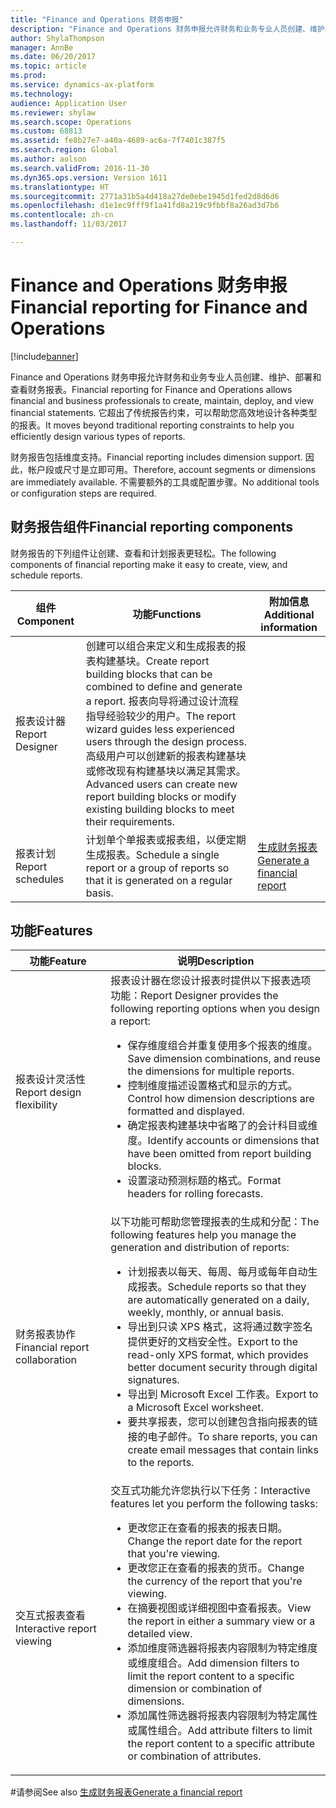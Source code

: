 ```yaml
---
title: "Finance and Operations 财务申报"
description: "Finance and Operations 财务申报允许财务和业务专业人员创建、维护、部署和查看财务报表。 它超出了传统报告约束，可以帮助您高效地设计各种类型的报表。"
author: ShylaThompson
manager: AnnBe
ms.date: 06/20/2017
ms.topic: article
ms.prod: 
ms.service: dynamics-ax-platform
ms.technology: 
audience: Application User
ms.reviewer: shylaw
ms.search.scope: Operations
ms.custom: 68813
ms.assetid: fe8b27e7-a40a-4689-ac6a-7f7401c387f5
ms.search.region: Global
ms.author: aolson
ms.search.validFrom: 2016-11-30
ms.dyn365.ops.version: Version 1611
ms.translationtype: HT
ms.sourcegitcommit: 2771a31b5a4d418a27de0ebe1945d1fed2d8d6d6
ms.openlocfilehash: d1e1ec9fff9f1a41fd8a219c9fbbf8a26ad3d7b6
ms.contentlocale: zh-cn
ms.lasthandoff: 11/03/2017

---
```


# <a name="financial-reporting-for-finance-and-operations"></a><span data-ttu-id="44375-104">Finance and Operations 财务申报</span><span class="sxs-lookup"><span data-stu-id="44375-104">Financial reporting for Finance and Operations</span></span>

[!include[banner](../includes/banner.md)]


<span data-ttu-id="44375-105">Finance and Operations 财务申报允许财务和业务专业人员创建、维护、部署和查看财务报表。</span><span class="sxs-lookup"><span data-stu-id="44375-105">Financial reporting for Finance and Operations allows financial and business professionals to create, maintain, deploy, and view financial statements.</span></span> <span data-ttu-id="44375-106">它超出了传统报告约束，可以帮助您高效地设计各种类型的报表。</span><span class="sxs-lookup"><span data-stu-id="44375-106">It moves beyond traditional reporting constraints to help you efficiently design various types of reports.</span></span>

<span data-ttu-id="44375-107">财务报告包括维度支持。</span><span class="sxs-lookup"><span data-stu-id="44375-107">Financial reporting includes dimension support.</span></span> <span data-ttu-id="44375-108">因此，帐户段或尺寸是立即可用。</span><span class="sxs-lookup"><span data-stu-id="44375-108">Therefore, account segments or dimensions are immediately available.</span></span> <span data-ttu-id="44375-109">不需要额外的工具或配置步骤。</span><span class="sxs-lookup"><span data-stu-id="44375-109">No additional tools or configuration steps are required.</span></span>

## <a name="financial-reporting-components"></a><span data-ttu-id="44375-110">财务报告组件</span><span class="sxs-lookup"><span data-stu-id="44375-110">Financial reporting components</span></span>
<span data-ttu-id="44375-111">财务报告的下列组件让创建、查看和计划报表更轻松。</span><span class="sxs-lookup"><span data-stu-id="44375-111">The following components of financial reporting make it easy to create, view, and schedule reports.</span></span>

| <span data-ttu-id="44375-112">组件</span><span class="sxs-lookup"><span data-stu-id="44375-112">Component</span></span>        | <span data-ttu-id="44375-113">功能</span><span class="sxs-lookup"><span data-stu-id="44375-113">Functions</span></span>                                                                                                                                                                                                                                                                           | <span data-ttu-id="44375-114">附加信息</span><span class="sxs-lookup"><span data-stu-id="44375-114">Additional information</span></span>                                                                          |
|------------------|-------------------------------------------------------------------------------------------------------------------------------------------------------------------------------------------------------------------------------------------------------------------------------------|-------------------------------------------------------------------------------------------------|
| <span data-ttu-id="44375-115">报表设计器</span><span class="sxs-lookup"><span data-stu-id="44375-115">Report Designer</span></span>  | <span data-ttu-id="44375-116">创建可以组合来定义和生成报表的报表构建基块。</span><span class="sxs-lookup"><span data-stu-id="44375-116">Create report building blocks that can be combined to define and generate a report.</span></span> <span data-ttu-id="44375-117">报表向导将通过设计流程指导经验较少的用户。</span><span class="sxs-lookup"><span data-stu-id="44375-117">The report wizard guides less experienced users through the design process.</span></span> <span data-ttu-id="44375-118">高级用户可以创建新的报表构建基块或修改现有构建基块以满足其需求。</span><span class="sxs-lookup"><span data-stu-id="44375-118">Advanced users can create new report building blocks or modify existing building blocks to meet their requirements.</span></span> |                                                                                                 |
| <span data-ttu-id="44375-119">报表计划</span><span class="sxs-lookup"><span data-stu-id="44375-119">Report schedules</span></span> | <span data-ttu-id="44375-120">计划单个单报表或报表组，以便定期生成报表。</span><span class="sxs-lookup"><span data-stu-id="44375-120">Schedule a single report or a group of reports so that it is generated on a regular basis.</span></span>                                                                                                                                                                                          | [<span data-ttu-id="44375-121">生成财务报表</span><span class="sxs-lookup"><span data-stu-id="44375-121">Generate a financial report</span></span>](generate-financial-report.md) |

## <a name="features"></a><span data-ttu-id="44375-122">功能</span><span class="sxs-lookup"><span data-stu-id="44375-122">Features</span></span>
<table>
<thead>
<tr class="header">
<th><span data-ttu-id="44375-123">功能</span><span class="sxs-lookup"><span data-stu-id="44375-123">Feature</span></span></th>
<th><span data-ttu-id="44375-124">说明</span><span class="sxs-lookup"><span data-stu-id="44375-124">Description</span></span></th>
</tr>
</thead>
<tbody>
<tr class="odd">
<td><span data-ttu-id="44375-125">报表设计灵活性</span><span class="sxs-lookup"><span data-stu-id="44375-125">Report design flexibility</span></span></td>
<td><span data-ttu-id="44375-126">报表设计器在您设计报表时提供以下报表选项功能：</span><span class="sxs-lookup"><span data-stu-id="44375-126">Report Designer provides the following reporting options when you design a report:</span></span>
<ul>
<li><span data-ttu-id="44375-127">保存维度组合并重复使用多个报表的维度。</span><span class="sxs-lookup"><span data-stu-id="44375-127">Save dimension combinations, and reuse the dimensions for multiple reports.</span></span></li>
<li><span data-ttu-id="44375-128">控制维度描述设置格式和显示的方式。</span><span class="sxs-lookup"><span data-stu-id="44375-128">Control how dimension descriptions are formatted and displayed.</span></span></li>
<li><span data-ttu-id="44375-129">确定报表构建基块中省略了的会计科目或维度。</span><span class="sxs-lookup"><span data-stu-id="44375-129">Identify accounts or dimensions that have been omitted from report building blocks.</span></span></li>
<li><span data-ttu-id="44375-130">设置滚动预测标题的格式。</span><span class="sxs-lookup"><span data-stu-id="44375-130">Format headers for rolling forecasts.</span></span></li>
</ul></td>
</tr>
<tr class="even">
<td><span data-ttu-id="44375-131">财务报表协作</span><span class="sxs-lookup"><span data-stu-id="44375-131">Financial report collaboration</span></span></td>
<td><span data-ttu-id="44375-132">以下功能可帮助您管理报表的生成和分配：</span><span class="sxs-lookup"><span data-stu-id="44375-132">The following features help you manage the generation and distribution of reports:</span></span>
<ul>
<li><span data-ttu-id="44375-133">计划报表以每天、每周、每月或每年自动生成报表。</span><span class="sxs-lookup"><span data-stu-id="44375-133">Schedule reports so that they are automatically generated on a daily, weekly, monthly, or annual basis.</span></span></li>
<li><span data-ttu-id="44375-134">导出到只读 XPS 格式，这将通过数字签名提供更好的文档安全性。</span><span class="sxs-lookup"><span data-stu-id="44375-134">Export to the read-only XPS format, which provides better document security through digital signatures.</span></span></li>
<li><span data-ttu-id="44375-135">导出到 Microsoft Excel 工作表。</span><span class="sxs-lookup"><span data-stu-id="44375-135">Export to a Microsoft Excel worksheet.</span></span></li>
<li><span data-ttu-id="44375-136">要共享报表，您可以创建包含指向报表的链接的电子邮件。</span><span class="sxs-lookup"><span data-stu-id="44375-136">To share reports, you can create email messages that contain links to the reports.</span></span></li>
</ul></td>
</tr>
<tr class="odd">
<td><span data-ttu-id="44375-137">交互式报表查看</span><span class="sxs-lookup"><span data-stu-id="44375-137">Interactive report viewing</span></span></td>
<td><span data-ttu-id="44375-138">交互式功能允许您执行以下任务：</span><span class="sxs-lookup"><span data-stu-id="44375-138">Interactive features let you perform the following tasks:</span></span>
<ul>
<li><span data-ttu-id="44375-139">更改您正在查看的报表的报表日期。</span><span class="sxs-lookup"><span data-stu-id="44375-139">Change the report date for the report that you're viewing.</span></span></li>
<li><span data-ttu-id="44375-140">更改您正在查看的报表的货币。</span><span class="sxs-lookup"><span data-stu-id="44375-140">Change the currency of the report that you're viewing.</span></span></li>
<li><span data-ttu-id="44375-141">在摘要视图或详细视图中查看报表。</span><span class="sxs-lookup"><span data-stu-id="44375-141">View the report in either a summary view or a detailed view.</span></span></li>
<li><span data-ttu-id="44375-142">添加维度筛选器将报表内容限制为特定维度或维度组合。</span><span class="sxs-lookup"><span data-stu-id="44375-142">Add dimension filters to limit the report content to a specific dimension or combination of dimensions.</span></span></li>
<li><span data-ttu-id="44375-143">添加属性筛选器将报表内容限制为特定属性或属性组合。</span><span class="sxs-lookup"><span data-stu-id="44375-143">Add attribute filters to limit the report content to a specific attribute or combination of attributes.</span></span></li>
</ul>
</td>
</tr>
</tbody>
</table>

#<a name="see-also"></a><span data-ttu-id="44375-144">请参阅</span><span class="sxs-lookup"><span data-stu-id="44375-144">See also</span></span>
[<span data-ttu-id="44375-145">生成财务报表</span><span class="sxs-lookup"><span data-stu-id="44375-145">Generate a financial report</span></span>](generate-financial-report.md)





